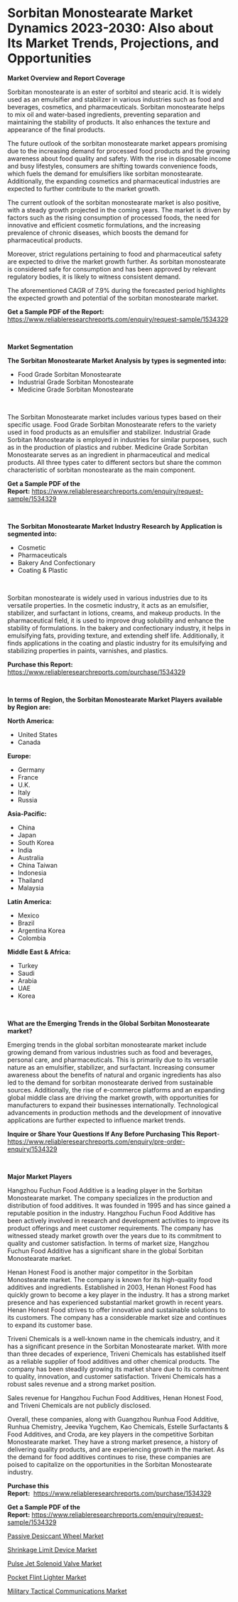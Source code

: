 <p><h1>Sorbitan Monostearate Market Dynamics 2023-2030: Also about Its Market Trends, Projections, and Opportunities</h1></p><p><strong>Market Overview and Report Coverage</strong></p>
<p><p>Sorbitan monostearate is an ester of sorbitol and stearic acid. It is widely used as an emulsifier and stabilizer in various industries such as food and beverages, cosmetics, and pharmaceuticals. Sorbitan monostearate helps to mix oil and water-based ingredients, preventing separation and maintaining the stability of products. It also enhances the texture and appearance of the final products.</p><p>The future outlook of the sorbitan monostearate market appears promising due to the increasing demand for processed food products and the growing awareness about food quality and safety. With the rise in disposable income and busy lifestyles, consumers are shifting towards convenience foods, which fuels the demand for emulsifiers like sorbitan monostearate. Additionally, the expanding cosmetics and pharmaceutical industries are expected to further contribute to the market growth.</p><p>The current outlook of the sorbitan monostearate market is also positive, with a steady growth projected in the coming years. The market is driven by factors such as the rising consumption of processed foods, the need for innovative and efficient cosmetic formulations, and the increasing prevalence of chronic diseases, which boosts the demand for pharmaceutical products.</p><p>Moreover, strict regulations pertaining to food and pharmaceutical safety are expected to drive the market growth further. As sorbitan monostearate is considered safe for consumption and has been approved by relevant regulatory bodies, it is likely to witness consistent demand.</p><p>The aforementioned CAGR of 7.9% during the forecasted period highlights the expected growth and potential of the sorbitan monostearate market.</p></p>
<p><strong>Get a Sample PDF of the Report:</strong> <a href="https://www.reliableresearchreports.com/enquiry/request-sample/1534329">https://www.reliableresearchreports.com/enquiry/request-sample/1534329</a></p>
<p>&nbsp;</p>
<p><strong>Market Segmentation</strong></p>
<p><strong>The Sorbitan Monostearate Market Analysis by types is segmented into:</strong></p>
<p><ul><li>Food Grade Sorbitan Monostearate</li><li>Industrial Grade Sorbitan Monostearate</li><li>Medicine Grade Sorbitan Monostearate</li></ul></p>
<p>&nbsp;</p>
<p><p>The Sorbitan Monostearate market includes various types based on their specific usage. Food Grade Sorbitan Monostearate refers to the variety used in food products as an emulsifier and stabilizer. Industrial Grade Sorbitan Monostearate is employed in industries for similar purposes, such as in the production of plastics and rubber. Medicine Grade Sorbitan Monostearate serves as an ingredient in pharmaceutical and medical products. All three types cater to different sectors but share the common characteristic of sorbitan monostearate as the main component.</p></p>
<p><strong>Get a Sample PDF of the Report:</strong>&nbsp;<a href="https://www.reliableresearchreports.com/enquiry/request-sample/1534329">https://www.reliableresearchreports.com/enquiry/request-sample/1534329</a></p>
<p>&nbsp;</p>
<p><strong>The Sorbitan Monostearate Market Industry Research by Application is segmented into:</strong></p>
<p><ul><li>Cosmetic</li><li>Pharmaceuticals</li><li>Bakery And Confectionary</li><li>Coating & Plastic</li></ul></p>
<p>&nbsp;</p>
<p><p>Sorbitan monostearate is widely used in various industries due to its versatile properties. In the cosmetic industry, it acts as an emulsifier, stabilizer, and surfactant in lotions, creams, and makeup products. In the pharmaceutical field, it is used to improve drug solubility and enhance the stability of formulations. In the bakery and confectionary industry, it helps in emulsifying fats, providing texture, and extending shelf life. Additionally, it finds applications in the coating and plastic industry for its emulsifying and stabilizing properties in paints, varnishes, and plastics.</p></p>
<p><strong>Purchase this Report:</strong>&nbsp; <a href="https://www.reliableresearchreports.com/purchase/1534329">https://www.reliableresearchreports.com/purchase/1534329</a></p>
<p>&nbsp;</p>
<p><strong>In terms of Region, the Sorbitan Monostearate Market Players available by Region are:</strong></p>
<p>
    <p> <strong> North America: </strong>
        <ul>
            <li>United States</li>
            <li>Canada</li>
        </ul>
        </p> 
    <p> <strong> Europe: </strong>
        <ul>
            <li>Germany</li>
            <li>France</li>
            <li>U.K.</li>
            <li>Italy</li>
            <li>Russia</li>
        </ul>
        </p> 
    <p> <strong> Asia-Pacific: </strong>
        <ul>
            <li>China</li>
            <li>Japan</li>
            <li>South Korea</li>
            <li>India</li>
            <li>Australia</li>
            <li>China Taiwan</li>
            <li>Indonesia</li>
            <li>Thailand</li>
            <li>Malaysia</li>
        </ul>
        </p> 
    <p> <strong> Latin America: </strong>
        <ul>
            <li>Mexico</li>
            <li>Brazil</li>
            <li>Argentina Korea</li>
            <li>Colombia</li>
        </ul>
        </p> 
    <p> <strong> Middle East & Africa: </strong>
        <ul>
            <li>Turkey</li>
            <li>Saudi</li>
            <li>Arabia</li>
            <li>UAE</li>
            <li>Korea</li>
        </ul>
    </p>
    </p>
<p>&nbsp;</p>
<p><strong>What are the Emerging Trends in the Global Sorbitan Monostearate market?</strong></p>
<p><p>Emerging trends in the global sorbitan monostearate market include growing demand from various industries such as food and beverages, personal care, and pharmaceuticals. This is primarily due to its versatile nature as an emulsifier, stabilizer, and surfactant. Increasing consumer awareness about the benefits of natural and organic ingredients has also led to the demand for sorbitan monostearate derived from sustainable sources. Additionally, the rise of e-commerce platforms and an expanding global middle class are driving the market growth, with opportunities for manufacturers to expand their businesses internationally. Technological advancements in production methods and the development of innovative applications are further expected to influence market trends.</p></p>
<p><strong>Inquire or Share Your Questions If Any Before Purchasing This Report</strong>- <a href="https://www.reliableresearchreports.com/enquiry/pre-order-enquiry/1534329">https://www.reliableresearchreports.com/enquiry/pre-order-enquiry/1534329</a></p>
<p>&nbsp;</p>
<p><strong>Major Market Players</strong></p>
<p><p>Hangzhou Fuchun Food Additive is a leading player in the Sorbitan Monostearate market. The company specializes in the production and distribution of food additives. It was founded in 1995 and has since gained a reputable position in the industry. Hangzhou Fuchun Food Additive has been actively involved in research and development activities to improve its product offerings and meet customer requirements. The company has witnessed steady market growth over the years due to its commitment to quality and customer satisfaction. In terms of market size, Hangzhou Fuchun Food Additive has a significant share in the global Sorbitan Monostearate market.</p><p>Henan Honest Food is another major competitor in the Sorbitan Monostearate market. The company is known for its high-quality food additives and ingredients. Established in 2003, Henan Honest Food has quickly grown to become a key player in the industry. It has a strong market presence and has experienced substantial market growth in recent years. Henan Honest Food strives to offer innovative and sustainable solutions to its customers. The company has a considerable market size and continues to expand its customer base.</p><p>Triveni Chemicals is a well-known name in the chemicals industry, and it has a significant presence in the Sorbitan Monostearate market. With more than three decades of experience, Triveni Chemicals has established itself as a reliable supplier of food additives and other chemical products. The company has been steadily growing its market share due to its commitment to quality, innovation, and customer satisfaction. Triveni Chemicals has a robust sales revenue and a strong market position.</p><p>Sales revenue for Hangzhou Fuchun Food Additives, Henan Honest Food, and Triveni Chemicals are not publicly disclosed.</p><p>Overall, these companies, along with Guangzhou Runhua Food Additive, Runhua Chemistry, Jeevika Yugchem, Kao Chemicals, Estelle Surfactants & Food Additives, and Croda, are key players in the competitive Sorbitan Monostearate market. They have a strong market presence, a history of delivering quality products, and are experiencing growth in the market. As the demand for food additives continues to rise, these companies are poised to capitalize on the opportunities in the Sorbitan Monostearate industry.</p></p>
<p><strong>Purchase this Report:</strong>&nbsp;&nbsp;<a href="https://www.reliableresearchreports.com/purchase/1534329">https://www.reliableresearchreports.com/purchase/1534329</a></p>
<p></p>
<p><strong>Get a Sample PDF of the Report:</strong>&nbsp;<a href="https://www.reliableresearchreports.com/enquiry/request-sample/1534329">https://www.reliableresearchreports.com/enquiry/request-sample/1534329</a></p>
<p><p><a href="https://medium.com/@elsahermann/passive-desiccant-wheel-market-comprehensive-assessment-by-type-application-and-geography-9e26990758f1">Passive Desiccant Wheel Market</a></p><p><a href="https://medium.com/@verladurgan/shrinkage-limit-device-market-share-evolution-and-market-growth-trends-2023-2030-723a6b437765">Shrinkage Limit Device Market</a></p><p><a href="https://medium.com/@flavietowne/pulse-jet-solenoid-valve-market-furnishes-information-on-market-share-market-trends-and-market-2713dc520142">Pulse Jet Solenoid Valve Market</a></p><p><a href="https://medium.com/@cleogerhold/analyzing-pocket-flint-lighter-market-global-industry-perspective-and-forecast-2023-to-2030-1f5670027abc">Pocket Flint Lighter Market</a></p><p><a href="https://medium.com/@jensenklein/decoding-military-tactical-communications-market-metrics-market-share-trends-and-growth-patterns-6ec4d50b07a0">Military Tactical Communications Market</a></p></p>